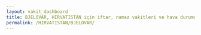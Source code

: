 ```yaml
---
layout: vakit_dashboard
title: BJELOVAR, HIRVATISTAN için iftar, namaz vakitleri ve hava durumu - ilçe/eyalet seç
permalink: /HIRVATISTAN/BJELOVAR/
---
```


<script type="text/javascript">
  var GLOBAL_COUNTRY = 'HIRVATISTAN';
  var GLOBAL_CITY = 'BJELOVAR';
  var GLOBAL_STATE = '';
  var lat = 72;
  var lon = 21;
</script>
